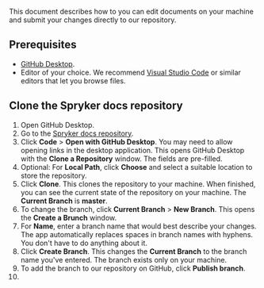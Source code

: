 This document describes how to you can edit documents on your machine and submit your changes directly to our repository.

## Prerequisites

* [GitHub Desktop](https://desktop.github.com/).
* Editor of your choice. We recommend [Visual Studio Code](https://code.visualstudio.com/) or similar editors that let you browse files.

## Clone the Spryker docs repository

1. Open GitHub Desktop.
2. Go to the [Spryker docs repository](https://github.com/spryker/spryker-docs).
3. Click **Code** > **Open with GitHub Desktop**.
    You may need to allow opening links in the desktop application. This opens GitHub Desktop with the **Clone a Repository** window. The fields are pre-filled.
4. Optional: For **Local Path**, click **Choose** and select a suitable location to store the repository.
5. Click **Clone**.
    This clones the repository to your machine. When finished, you can see the current state of the repository on your machine. The **Current Branch** is **master**.
6. To change the branch, click **Current Branch** > **New Branch**.
    This opens the **Create a Brunch** window.
7. For **Name**, enter a branch name that would best describe your changes.
    The app automatically replaces spaces in branch names with hyphens. You don't have to do anything about it.
8. Click **Create Branch**.
    This changes the **Current Branch** to the branch name you've entered. The branch exists only on your machine.
9. To add the branch to our repository on GitHub, click **Publish branch**.
10.     

